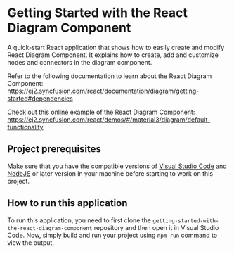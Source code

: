 # Getting Started with the React Diagram Component
A quick-start React application that shows how to easily create and modify React Diagram Component. It explains how to create, add and customize nodes and connectors in the diagram component.
   
Refer to the following documentation to learn about the React Diagram Component: 
https://ej2.syncfusion.com/react/documentation/diagram/getting-started#dependencies

Check out this online example of the React Diagram Component:
https://ej2.syncfusion.com/react/demos/#/material3/diagram/default-functionality

## Project prerequisites
Make sure that you have the compatible versions of [Visual Studio Code](https://code.visualstudio.com/download ) and [NodeJS](https://nodejs.org/en/download) or later version in your machine before starting to work on this project.

## How to run this application
To run this application, you need to first clone the 
`getting-started-with-the-react-diagram-component` repository and then open it in Visual Studio Code. Now, simply build and run your project using `npm run` command to view the output.
